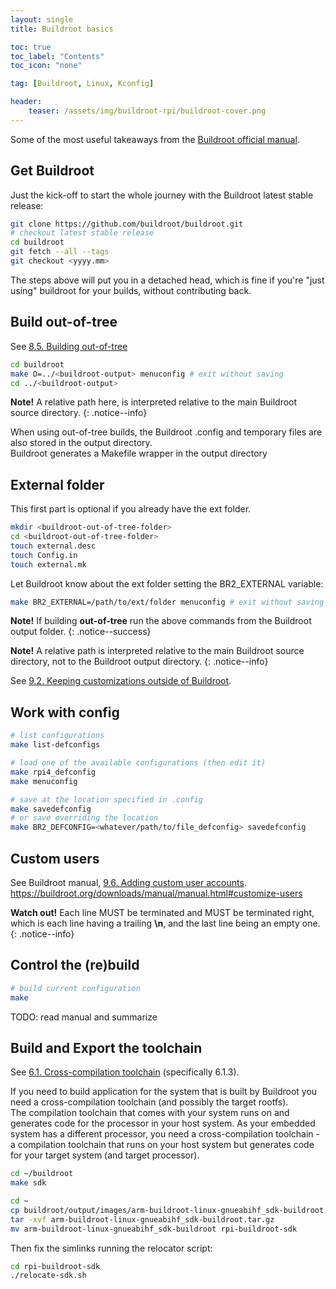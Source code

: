 ```yaml
---
layout: single
title: Buildroot basics

toc: true
toc_label: "Contents"
toc_icon: "none"

tag: [Buildroot, Linux, Kconfig]

header:
    teaser: /assets/img/buildroot-rpi/buildroot-cover.png
---
```


Some of the most useful takeaways from the [Buildroot official manual](https://buildroot.org/downloads/manual/manual.html).

## Get Buildroot

Just the kick-off to start the whole journey with the Buildroot latest stable release:

```bash
git clone https://github.com/buildroot/buildroot.git
# checkout latest stable release 
cd buildroot
git fetch --all --tags
git checkout <yyyy.mm>
```

The steps above will put you in a detached head, which is fine if you're "just using" buildroot for your builds, without contributing back.

## Build out-of-tree

See [8.5. Building out-of-tree](https://buildroot.org/downloads/manual/manual.html#_building_out_of_tree)

```bash
cd buildroot
make O=../<buildroot-output> menuconfig # exit without saving
cd ../<buildroot-output>
```

**Note!** A relative path here, is interpreted relative to the main Buildroot source directory.
{: .notice--info}

When using out-of-tree builds, the Buildroot .config and temporary files are also stored in the output directory.  
Buildroot generates a Makefile wrapper in the output directory

## External folder

This first part is optional if you already have the ext folder.

```bash
mkdir <buildroot-out-of-tree-folder>
cd <buildroot-out-of-tree-folder>
touch external.desc
touch Config.in 
touch external.mk
```
Let Buildroot know about the ext folder setting the BR2_EXTERNAL variable:

```bash
make BR2_EXTERNAL=/path/to/ext/folder menuconfig # exit without saving
```

**Note!** If building **out-of-tree** run the above commands from the Buildroot output folder.
{: .notice--success}

**Note!** A relative path is interpreted relative to the main Buildroot source directory, not to the Buildroot output directory.
{: .notice--info}

See [9.2. Keeping customizations outside of Buildroot](https://buildroot.org/downloads/manual/manual.html#outside-br-custom).


## Work with config

``` bash
# list configurations
make list-defconfigs

# load one of the available configurations (then edit it)
make rpi4_defconfig
make menuconfig

# save at the location specified in .config
make savedefconfig
# or save overriding the location
make BR2_DEFCONFIG=<whatever/path/to/file_defconfig> savedefconfig
```

## Custom users

See Buildroot manual, [9.6. Adding custom user accounts](https://buildroot.org/downloads/manual/manual.html#customize-users).
https://buildroot.org/downloads/manual/manual.html#customize-users

**Watch out!** Each line MUST be terminated and MUST be terminated right, which is each line having a trailing **\n**, and the last line being an empty one.
{: .notice--info}

## Control the (re)build

```bash
# build current configuration
make
```

TODO: read manual and summarize

## Build and Export the toolchain

See [6.1. Cross-compilation toolchain](https://buildroot.org/downloads/manual/manual.html#_cross_compilation_toolchain) (specifically 6.1.3).

If you need to build application for the system that is built by Buildroot you need a cross-compilation toolchain (and possibly the target rootfs).  
The compilation toolchain that comes with your system runs on and generates code for the processor in your host system. As your embedded system has a different processor, you need a cross-compilation toolchain - a compilation toolchain that runs on your host system but generates code for your target system (and target processor).

``` bash
cd ~/buildroot
make sdk
```

```bash
cd ~
cp buildroot/output/images/arm-buildroot-linux-gnueabihf_sdk-buildroot.tar.gz .
tar -xvf arm-buildroot-linux-gnueabihf_sdk-buildroot.tar.gz
mv arm-buildroot-linux-gnueabihf_sdk-buildroot rpi-buildroot-sdk
```

Then fix the simlinks running the relocator script:

```bash
cd rpi-buildroot-sdk
./relocate-sdk.sh
```
